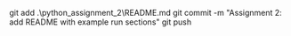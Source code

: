 git add .\python_assignment_2\README.md
git commit -m "Assignment 2: add README with example run sections"
git push
